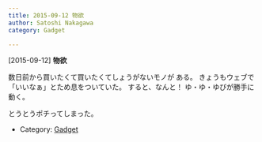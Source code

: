 ```yaml
---
title: 2015-09-12 物欲
author: Satoshi Nakagawa
category: Gadget

---
```


[2015-09-12] **物欲** 

 数日前から買いたくて買いたくてしょうがないモノが
ある。
きょうもウェブで「いいなぁ」とため息をついていた。
すると、なんと！
ゆ・ゆ・ゆびが勝手に動く。

とうとうポチってしまった。

- Category: [Gadget](https://merapano.github.io/categories.html#Gadget)

